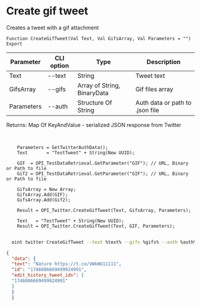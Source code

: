 ﻿---
sidebar_position: 3
---

# Create gif tweet
 Creates a tweet with a gif attachment



`Function CreateGifTweet(Val Text, Val GifsArray, Val Parameters = "") Export`

  | Parameter | CLI option | Type | Description |
  |-|-|-|-|
  | Text | --text | String | Tweet text |
  | GifsArray | --gifs | Array of String, BinaryData | Gif files array |
  | Parameters | --auth | Structure Of String | Auth data or path to .json file |

  
  Returns:  Map Of KeyAndValue - serialized JSON response from Twitter

<br/>




```bsl title="Code example"
    Parameters = GetTwitterAuthData();
    Text       = "TestTweet" + String(New UUID);

    GIF  = OPI_TestDataRetrieval.GetParameter("GIF"); // URL, Binary or Path to file
    Gif2 = OPI_TestDataRetrieval.GetParameter("GIF"); // URL, Binary or Path to file

    GifsArray = New Array;
    GifsArray.Add(GIF);
    GifsArray.Add(Gif2);

    Result = OPI_Twitter.CreateGifTweet(Text, GifsArray, Parameters);

    Text   = "TestTweet" + String(New UUID);
    Result = OPI_Twitter.CreateGifTweet(Text, GIF, Parameters);
```



```sh title="CLI command example"
    
  oint twitter CreateGifTweet --text %text% --gifs %gifs% --auth %auth%

```

```json title="Result"
{
  "data": {
  "text": "Nature https://t.co/VWkWU11111",
  "id": "1746086669499924991",
  "edit_history_tweet_ids": [
  "1746086669499924991"
  ]
  }
  }
```
